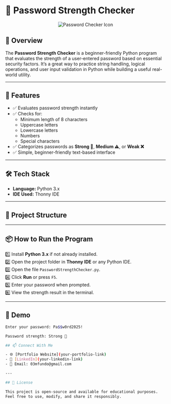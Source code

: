 # 🔐 Password Strength Checker

<p align="center">
  <img src="https://img.icons8.com/external-flatart-icons-outline-flatarticons/64/000000/external-password-cyber-security-flatart-icons-outline-flatarticons.png" alt="Password Checker Icon"/>
</p>

## 📖 Overview

The **Password Strength Checker** is a beginner-friendly Python program that evaluates the strength of a user-entered password based on essential security factors. It’s a great way to practice string handling, logical operations, and user input validation in Python while building a useful real-world utility.

---

## 🚀 Features

- ✅ Evaluates password strength instantly  
- ✅ Checks for:
  - Minimum length of 8 characters  
  - Uppercase letters  
  - Lowercase letters  
  - Numbers  
  - Special characters  
- ✅ Categorizes passwords as **Strong 💪**, **Medium ⚠️**, or **Weak ❌**
- ✅ Simple, beginner-friendly text-based interface  

---

## 🛠️ Tech Stack

- **Language:** Python 3.x  
- **IDE Used:** Thonny IDE

---

## 📂 Project Structure


---

## 📦 How to Run the Program

1️⃣ Install **Python 3.x** if not already installed.  
2️⃣ Open the project folder in **Thonny IDE** or any Python IDE.  
3️⃣ Open the file `PasswordStrengthChecker.py`.  
4️⃣ Click **Run** or press `F5`.  
5️⃣ Enter your password when prompted.  
6️⃣ View the strength result in the terminal.

---

## 🎥 Demo

```bash
Enter your password: Pa$$w0rd2025!

Password strength: Strong 💪

## 📫 Connect With Me  

- 🌐 [Portfolio Website](your-portfolio-link)
- 💼 [LinkedIn](your-linkedin-link)
- 📧 Email: 03mfundo@gmail.com

---

## 📃 License

This project is open-source and available for educational purposes.  
Feel free to use, modify, and share it responsibly.
